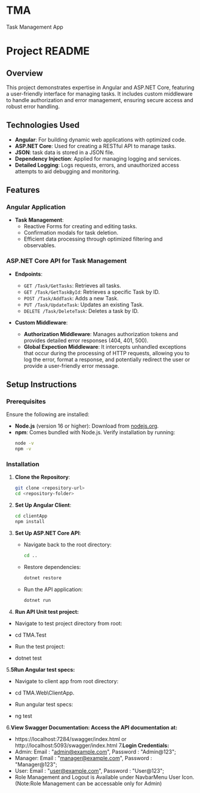 # TMA
Task Management App
# Project README

## Overview
This project demonstrates expertise in Angular and ASP.NET Core, featuring a user-friendly interface for managing tasks. It includes custom middleware to handle authorization and error management, ensuring secure access and robust error handling.

## Technologies Used
- **Angular**: For building dynamic web applications with optimized code.
- **ASP.NET Core**: Used for creating a RESTful API to manage tasks.
- **JSON**: task data is stored in a JSON file.
- **Dependency Injection**: Applied for managing logging and services.
- **Detailed Logging**: Logs requests, errors, and unauthorized access attempts to aid debugging and monitoring.

## Features

### Angular Application
- **Task Management**:
  - Reactive Forms for creating and editing tasks.
  - Confirmation modals for task deletion.
  - Efficient data processing through optimized filtering and observables.

### ASP.NET Core API for Task Management
- **Endpoints**:
  - `GET /Task/GetTasks`: Retrieves all tasks.
  - `GET /Task/GetTaskById`: Retrieves a specific Task by ID.
  - `POST /Task/AddTask`: Adds a new Task.
  - `PUT /Task/UpdateTask`: Updates an existing Task.
  - `DELETE /Task/DeleteTask`: Deletes a task by ID.

- **Custom Middleware**:
  - **Authorization Middleware**: Manages authorization tokens and provides detailed error responses (404, 401, 500).
  - **Global Expection Middleware**:  It intercepts unhandled exceptions that occur during the processing of HTTP requests, allowing you to log the error, format a response, and potentially redirect the user or provide a user-friendly error message.

## Setup Instructions

### Prerequisites
Ensure the following are installed:

- **Node.js** (version 16 or higher): Download from [nodejs.org](https://nodejs.org).
- **npm**: Comes bundled with Node.js. Verify installation by running:
  ```bash
  node -v
  npm -v
  ```

### Installation

1. **Clone the Repository**:
   ```bash
   git clone <repository-url>
   cd <repository-folder>
   ```

2. **Set Up Angular Client**:
   ```bash
   cd clientApp
   npm install
   ```

3. **Set Up ASP.NET Core API**:
   - Navigate back to the root directory:
     ```bash
     cd ..
     ```
   - Restore dependencies:
     ```bash
     dotnet restore
     ```
   - Run the API application:
     ```bash
     dotnet run
     ```
 4. **Run API Unit test project:**

- Navigate to test project directory from root:

- cd TMA.Test

- Run the test project:

- dotnet test

5.**5Run Angular test specs:**

- Navigate to client app from root directory:

- cd TMA.Web\ClientApp.

- Run angular test specs:

- ng test

6.**View Swagger Documentation: Access the API documentation at:**

- https://localhost:7284/swagger/index.html or  http://localhost:5093/swagger/index.html
7.**Login Credentials:**
- Admin:   Email : "admin@example.com", Password : "Admin@123";
- Manager:   Email : "manager@example.com", Password : "Manager@123";
- User:   Email : "user@example.com", Password : "User@123";
- Role Management and Logout is Available  under NavbarMenu User Icon.(Note:Role Management can be accessable only for  Admin)

